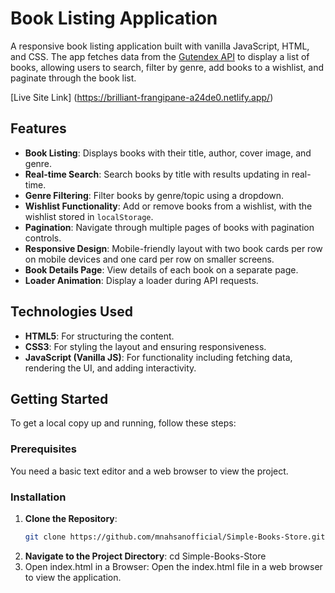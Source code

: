 ﻿# Book Listing Application

A responsive book listing application built with vanilla JavaScript, HTML, and CSS. The app fetches data from the [Gutendex API](https://gutendex.com/) to display a list of books, allowing users to search, filter by genre, add books to a wishlist, and paginate through the book list.

[Live Site Link] (https://brilliant-frangipane-a24de0.netlify.app/)

## Features

- **Book Listing**: Displays books with their title, author, cover image, and genre.
- **Real-time Search**: Search books by title with results updating in real-time.
- **Genre Filtering**: Filter books by genre/topic using a dropdown.
- **Wishlist Functionality**: Add or remove books from a wishlist, with the wishlist stored in `localStorage`.
- **Pagination**: Navigate through multiple pages of books with pagination controls.
- **Responsive Design**: Mobile-friendly layout with two book cards per row on mobile devices and one card per row on smaller screens.
- **Book Details Page**: View details of each book on a separate page.
- **Loader Animation**: Display a loader during API requests.

## Technologies Used

- **HTML5**: For structuring the content.
- **CSS3**: For styling the layout and ensuring responsiveness.
- **JavaScript (Vanilla JS)**: For functionality including fetching data, rendering the UI, and adding interactivity.

## Getting Started

To get a local copy up and running, follow these steps:

### Prerequisites

You need a basic text editor and a web browser to view the project.

### Installation

1. **Clone the Repository**:
   ```bash
   git clone https://github.com/mnahsanofficial/Simple-Books-Store.git
2. **Navigate to the Project Directory**:
   cd Simple-Books-Store
3. Open index.html in a Browser: Open the index.html file in a web browser to view the application.



